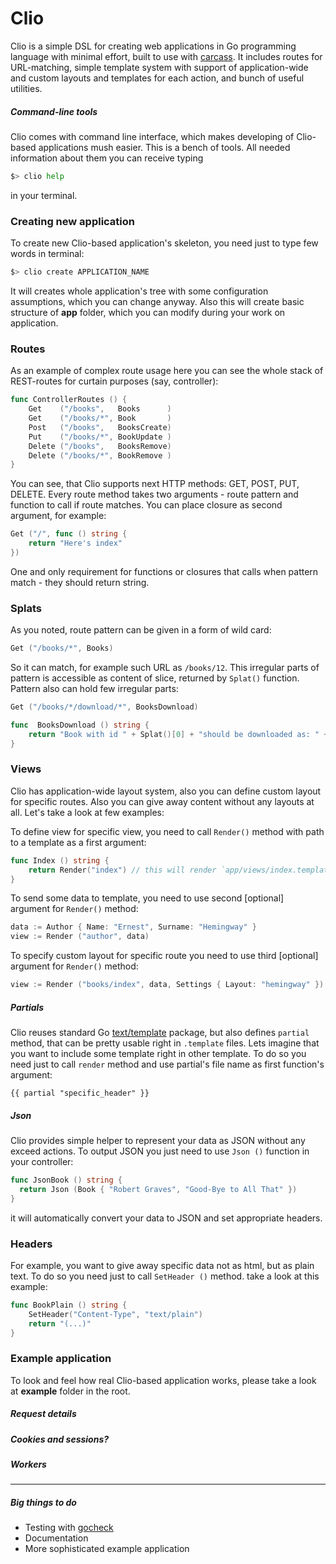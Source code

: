 # Clio


Clio is a simple DSL for creating web applications in Go programming language with minimal effort, built to use with [carcass](https://github.com/grsmv/carcass). It includes routes for URL-matching, simple template system with support of application-wide and custom layouts and templates for each action, and bunch of useful utilities.


##### Command-line tools

Clio comes with command line interface, which makes developing of Clio-based applications mush easier. This is a bench of tools. All needed information about them you can receive typing 

``` bash
$> clio help
```
in your terminal.

### Creating new application

To create new Clio-based application's skeleton, you need just to type few words in terminal:

``` bash
$> clio create APPLICATION_NAME
```

It will creates whole application's tree with some configuration assumptions, which you can change anyway. Also this will create basic structure of __app__ folder, which you can modify during your work on application.


### Routes

As an example of complex route usage here you can see the whole stack of REST-routes for curtain purposes (say, controller):

``` go
func ControllerRoutes () {
    Get    ("/books",   Books      )
    Get    ("/books/*", Book       )
    Post   ("/books",   BooksCreate)
    Put    ("/books/*", BookUpdate )
    Delete ("/books",   BooksRemove)
    Delete ("/books/*", BookRemove )
}
```

You can see, that Clio supports next HTTP methods: GET, POST, PUT, DELETE. 
Every route method takes two arguments - route pattern and function to call if route matches. You can place closure as second argument, for example:

``` go
Get ("/", func () string {
    return "Here's index"
})
```

One and only requirement for functions or closures that calls when pattern match - they should return string. 


### Splats

As you noted, route pattern can be given in a form of wild card:

``` go
Get ("/books/*", Books)
```

So it can match, for example such URL as `/books/12`. This irregular parts of pattern is accessible as content of slice, returned by `Splat()` function.
Pattern also can hold few irregular parts:

``` go
Get ("/books/*/download/*", BooksDownload)

func  BooksDownload () string {
    return "Book with id " + Splat()[0] + "should be downloaded as: " + Splat()[1]
}
```


### Views

Clio has application-wide layout system, also you can define custom layout for specific routes. Also you can give away content without any layouts at all. Let's take a look at few examples:

To define view for specific view, you need to call `Render()` method with path to a template as a first argument:

``` go
func Index () string {
    return Render("index") // this will render `app/views/index.template` file
}
```

To send some data to template, you need to use second [optional] argument for `Render()` method:

``` go
data := Author { Name: "Ernest", Surname: "Hemingway" }
view := Render ("author", data)
```

To specify custom layout for specific route you need to use third [optional] argument for `Render()` method:

```go
view := Render ("books/index", data, Settings { Layout: "hemingway" })
```

##### Partials

Clio reuses standard Go [text/template](http://golang.org/pkg/text/template/) package, but also defines `partial` method, that can be pretty usable right in `.template` files. Lets imagine that you want to include some template right in other template. To do so you need just to call `render` method and use partial's file name as first function's argument:

``` template
{{ partial "specific_header" }}
```

##### Json

Clio provides simple helper to represent your data as JSON without any exceed actions. To output JSON you just need to use `Json ()` function in your controller:

``` go
func JsonBook () string {
  return Json (Book { "Robert Graves", "Good-Bye to All That" })
}
```

it will automatically convert your data to JSON and set appropriate headers.

### Headers

For example, you want to give away specific data not as html, but as plain text. To do so you need just to call `SetHeader ()` method. take a look at this example:

``` go
func BookPlain () string {
    SetHeader("Content-Type", "text/plain")
    return "(...)"
}
```

### Example application

To look and feel how real Clio-based application works, please take a look at __example__ folder in the root.

##### Request details
##### Cookies and sessions?
##### Workers

---

##### Big things to do

- Testing with [gocheck](http://labix.org/gocheck)
- Documentation
- More sophisticated example application
